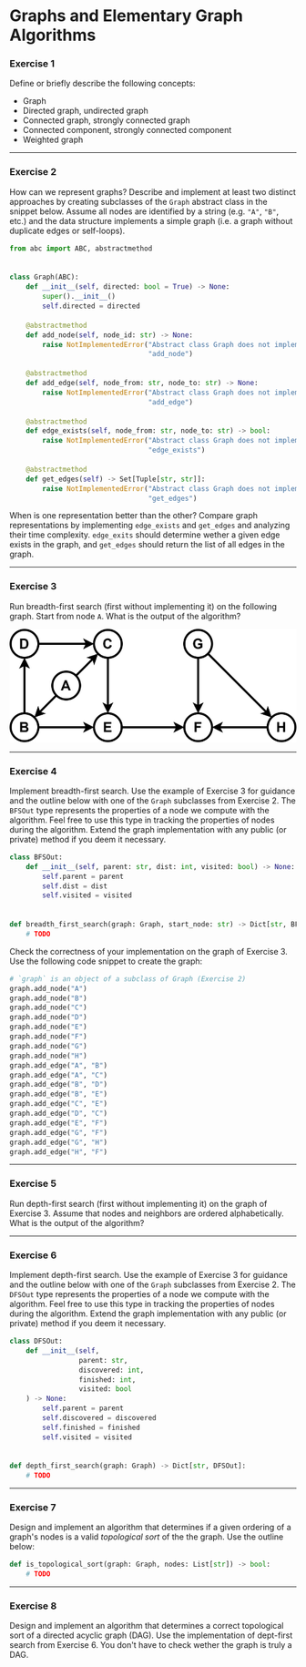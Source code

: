 # Graphs and Elementary Graph Algorithms

### Exercise 1

Define or briefly describe the following concepts:
- Graph
- Directed graph, undirected graph
- Connected graph, strongly connected graph
- Connected component, strongly connected component
- Weighted graph

---

### Exercise 2

How can we represent graphs? Describe and implement at least two distinct approaches by creating subclasses of the `Graph` abstract class in the snippet below. Assume all nodes are identified by a string (e.g. `"A"`, `"B"`, etc.) and the data structure implements a simple graph (i.e. a graph without duplicate edges or self-loops).

```py
from abc import ABC, abstractmethod


class Graph(ABC):
    def __init__(self, directed: bool = True) -> None:
        super().__init__()
        self.directed = directed

    @abstractmethod
    def add_node(self, node_id: str) -> None:
        raise NotImplementedError("Abstract class Graph does not implement "
                                  "add_node")

    @abstractmethod
    def add_edge(self, node_from: str, node_to: str) -> None:
        raise NotImplementedError("Abstract class Graph does not implement "
                                  "add_edge")

    @abstractmethod
    def edge_exists(self, node_from: str, node_to: str) -> bool:
        raise NotImplementedError("Abstract class Graph does not implement "
                                  "edge_exists")

    @abstractmethod
    def get_edges(self) -> Set[Tuple[str, str]]:
        raise NotImplementedError("Abstract class Graph does not implement "
                                  "get_edges")
```

When is one representation better than the other? Compare graph representations by implementing `edge_exists` and `get_edges` and analyzing their time complexity. `edge_exits` should determine wether a given edge exists in the graph, and `get_edges` should return the list of all edges in the graph.

---

### Exercise 3

Run breadth-first search (first without implementing it) on the following graph. Start from node `A`. What is the output of the algorithm?

![Directed graph](img/09_graphs_exercise03.svg)

---

### Exercise 4

Implement breadth-first search. Use the example of Exercise 3 for guidance and the outline below with one of the `Graph` subclasses from Exercise 2. The `BFSOut` type represents the properties of a node we compute with the algorithm. Feel free to use this type in tracking the properties of nodes during the algorithm. Extend the graph implementation with any public (or private) method if you deem it necessary.

```py
class BFSOut:
    def __init__(self, parent: str, dist: int, visited: bool) -> None:
        self.parent = parent
        self.dist = dist
        self.visited = visited


def breadth_first_search(graph: Graph, start_node: str) -> Dict[str, BFSOut]:
    # TODO
```

Check the correctness of your implementation on the graph of Exercise 3. Use the following code snippet to create the graph:

```py
# `graph` is an object of a subclass of Graph (Exercise 2)
graph.add_node("A")
graph.add_node("B")
graph.add_node("C")
graph.add_node("D")
graph.add_node("E")
graph.add_node("F")
graph.add_node("G")
graph.add_node("H")
graph.add_edge("A", "B")
graph.add_edge("A", "C")
graph.add_edge("B", "D")
graph.add_edge("B", "E")
graph.add_edge("C", "E")
graph.add_edge("D", "C")
graph.add_edge("E", "F")
graph.add_edge("G", "F")
graph.add_edge("G", "H")
graph.add_edge("H", "F")
```

---

### Exercise 5

Run depth-first search (first without implementing it) on the graph of Exercise 3. Assume that nodes and neighbors are ordered alphabetically. What is the output of the algorithm?

---

### Exercise 6

Implement depth-first search. Use the example of Exercise 3 for guidance and the outline below with one of the `Graph` subclasses from Exercise 2. The `DFSOut` type represents the properties of a node we compute with the algorithm. Feel free to use this type in tracking the properties of nodes during the algorithm. Extend the graph implementation with any public (or private) method if you deem it necessary.


```py
class DFSOut:
    def __init__(self,
                 parent: str,
                 discovered: int,
                 finished: int,
                 visited: bool
    ) -> None:
        self.parent = parent
        self.discovered = discovered
        self.finished = finished
        self.visited = visited


def depth_first_search(graph: Graph) -> Dict[str, DFSOut]:
    # TODO
```

---

### Exercise 7

Design and implement an algorithm that determines if a given ordering of a graph's nodes is a valid *topological sort* of the the graph. Use the outline below:

```py
def is_topological_sort(graph: Graph, nodes: List[str]) -> bool:
    # TODO
```

---

### Exercise 8

Design and implement an algorithm that determines a correct topological sort of a directed acyclic graph (DAG). Use the implementation of dept-first search from Exercise 6. You don't have to check wether the graph is truly a DAG.
